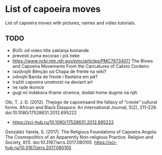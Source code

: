   # List of capoeira moves

List of capoeira moves with pictures, names and video tutorials.

## TODO

- BUG: od video title zaklanja komande
- prevesti zuma escorao i još neke
- https://www.ncbi.nlm.nih.gov/pmc/articles/PMC7673407/ The Blows and Capoeira Movements From the Caricatures of Calixto Cordeiro
- razdvojiti Bênção od Chapa de frente na wiki?
- odvojiti Banda de frente i Rasteira em pé?
- tražiti capoeira umetnost na deviant art
- ne rade ikonice
- gugl mi indeksira iframe stranice, dodati home dugme na njih

Obi, T. J. D. (2012). Thejogo de capoeiraand the fallacy of “creole” cultural forms. African and Black Diaspora: An International Journal, 5(2), 211–228. doi:10.1080/17528631.2012.695222 
- https://sci-hub.ru/10.1080/17528631.2012.695222

González Varela, S. (2017). The Religious Foundations of Capoeira Angola: The Cosmopolitics of an Apparently Non-religious Practice. Religion and Society, 8(1). doi:10.3167/arrs.2017.080105 
https://sci-hub.ru/10.3167/arrs.2017.080105
